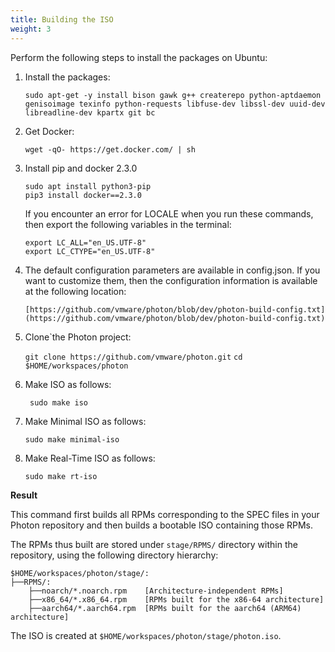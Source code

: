 ```yaml
---
title: Building the ISO
weight: 3
---
```


Perform the following steps to install the packages on Ubuntu: 

1. Install the packages: 

    ```
    sudo apt-get -y install bison gawk g++ createrepo python-aptdaemon genisoimage texinfo python-requests libfuse-dev libssl-dev uuid-dev libreadline-dev kpartx git bc
    ```

2. Get Docker:

    ```
    wget -qO- https://get.docker.com/ | sh
    ```

3. Install pip and docker 2.3.0 
   
    ```
    sudo apt install python3-pip
    pip3 install docker==2.3.0
    ```
    
    If you encounter an error for LOCALE when you run these commands, then export the following variables in the terminal:
    
    ```
    export LC_ALL="en_US.UTF-8"
    export LC_CTYPE="en_US.UTF-8"
    ```
4. The default configuration parameters are available in config.json. If you want to customize them, then the configuration information is available at the following location:
    ```
    [https://github.com/vmware/photon/blob/dev/photon-build-config.txt](https://github.com/vmware/photon/blob/dev/photon-build-config.txt)

5. Clone`the Photon project:
   
    `git clone https://github.com/vmware/photon.git`
     `cd $HOME/workspaces/photon`
    

6. Make ISO as follows:
    
   ` sudo make iso`


5. Make Minimal ISO as follows:
    
    
    `sudo make minimal-iso`
    

6. Make Real-Time ISO as follows:

    `sudo make rt-iso `
    
    
**Result**

This command first builds all RPMs corresponding to the SPEC files in your Photon repository and then builds a bootable ISO containing those RPMs.


The RPMs thus built are stored under `stage/RPMS/` directory within the repository, using the following directory hierarchy:

```
$HOME/workspaces/photon/stage/:
├──RPMS/:
    ├──noarch/*.noarch.rpm    [Architecture-independent RPMs]
    ├──x86_64/*.x86_64.rpm    [RPMs built for the x86-64 architecture]
    ├──aarch64/*.aarch64.rpm  [RPMs built for the aarch64 (ARM64) architecture]
```

The ISO is created at `$HOME/workspaces/photon/stage/photon.iso`.
